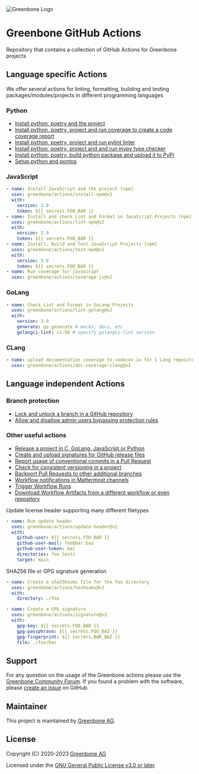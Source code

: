 ![Greenbone Logo](https://www.greenbone.net/wp-content/uploads/gb_new-logo_horizontal_rgb_small.png)

# Greenbone GitHub Actions

Repository that contains a collection of GitHub Actions for Greenbone projects

## Language specific Actions

We offer several actions for linting, formatting, building and testing packages/modules/projects in different programming languages

### Python

* [Install python, poetry and the project](https://github.com/greenbone/actions/tree/v2/poetry)
* [Install python, poetry, project and run coverage to create a code coverage report](https://github.com/greenbone/actions/tree/v2/coverage-python)
* [Install python, poetry, project and run pylint linter](https://github.com/greenbone/actions/tree/v2/lint-python)
* [Install python, poetry, project and and run mypy type checker](https://github.com/greenbone/actions/tree/v2/mypy-python)
* [Install python, poetry, build python package and upload it to PyPI](https://github.com/greenbone/actions/tree/v2/pypi-upload)
* [Setup python and pontos](https://github.com/greenbone/actions/tree/v2/setup-pontos)

### JavaScript

```yml
- name: Install JavaScript and the project [npm]
  uses: greenbone/actions/install-npm@v2
  with:
    version: 3.9
    token: ${{ secrets.FOO_BAR }}
- name: Install and check Lint and Format in JavaScript Projects [npm]
  uses: greenbone/actions/lint-npm@v2
  with:
    version: 3.9
    token: ${{ secrets.FOO_BAR }}
- name: Install, Build and Test JavaScript Projects [npm]
  uses: greenbone/actions/test-npm@v2
  with:
    version: 3.9
    token: ${{ secrets.FOO_BAR }}
- name: Run coverage for javascript
  uses: greenbone/actions/coverage-js@v2
```

### GoLang

```yml
- name: Check Lint and Format in GoLang Projects
  uses: greenbone/actions/lint-golang@v2
  with:
    version: 3.9
    generate: go generate # mocks, docs, etc
    golangci-lint: v1.50 # specify golangci-lint version
```

### CLang

```yml
- name: upload documentation coverage to codecov.io for C Lang repository
  uses: greenbone/actions/doc-coverage-clang@v2
```

## Language independent Actions
### Branch protection

* [Lock and unlock a branch in a GitHub repository](https://github.com/greenbone/actions/tree/v2/lock-branch)
* [Allow and disallow admin users bypassing protection rules](https://github.com/greenbone/actions/tree/v2/admin-bypass)

### Other useful actions

* [Release a project in C, GoLang, JavaScript or Python](https://github.com/greenbone/actions/tree/v2/release)
* [Create and upload signatures for GitHub release files](https://github.com/greenbone/actions/tree/v2/sign-release-files)
* [Report usage of conventional commits in a Pull Request](https://github.com/greenbone/actions/tree/v2/conventional-commits)
* [Check for consistent versioning in a project](https://github.com/greenbone/actions/tree/v2/check-version)
* [Backport Pull Requests to other additional branches](https://github.com/greenbone/actions/tree/v2/backport-pull-request)
* [Workflow notifications in Mattermost channels](https://github.com/greenbone/actions/tree/v2/mattermost-notify)
* [Trigger Workflow Runs](https://github.com/greenbone/actions/tree/v2/trigger-workflow)
* [Download Workflow Artifacts from a different workflow or even repository](https://github.com/greenbone/actions/tree/v2/trigger-workflow)

Update license header supporting many different filetypes

```yml
- name: Run update header
  uses: greenbone/actions/update-header@v2
  with:
    github-user: ${{ secrets.FOO_BAR }}
    github-user-mail: foo@bar.baz
    github-user-token: bar
    directories: foo tests
    target: main
```

SHA256 file or GPG signature generation

```yml
- name: Create a sha256sums file for the foo directory
  uses: greenbone/actions/hashsums@v2
  with:
    directory: ./foo

- name: Create a GPG signature
  uses: greenbone/actions/signature@v2
  with:
    gpg-key: ${{ secrets.FOO_BAR }}
    gpg-passphrase: ${{ secrets.FOO_BAZ }}
    gpg-fingerprint: ${{ secrets.BAR_BAZ }}
    file: ./foo/bar
```

## Support

For any question on the usage of the Greenbone actions please use the
[Greenbone Community Forum](https://forum.greenbone.net/). If you
found a problem with the software, please
[create an issue](https://github.com/greenbone/actions/issues)
on GitHub.

## Maintainer

This project is maintained by [Greenbone AG](https://www.greenbone.net/).

## License

Copyright (C) 2020-2023 [Greenbone AG](https://www.greenbone.net/)

Licensed under the [GNU General Public License v3.0 or later](LICENSE).
